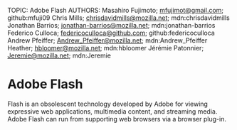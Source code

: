 TOPIC: Adobe Flash
AUTHORS: Masahiro Fujimoto; mfujimot@gmail.com; github:mfuji09
         Chris Mills; chrisdavidmills@mozilla.net; mdn:chrisdavidmills
         Jonathan Barrios; jonathan-barrios@mozilla.net; mdn:jonathan-barrios
         Federico Culloca; federicoculloca@github.com; github:federicoculloca
         Andrew Pfeiffer; Andrew_Pfeiffer@mozilla.net; mdn:Andrew_Pfeiffer
         Heather; hbloomer@mozilla.net; mdn:hbloomer
         Jérémie Patonnier; Jeremie@mozilla.net; mdn:Jeremie

# Adobe Flash

Flash is an obsolescent technology developed by Adobe for viewing expressive web applications,
multimedia content, and streaming media. Adobe Flash can run from supporting web browsers via a browser plug-in.
